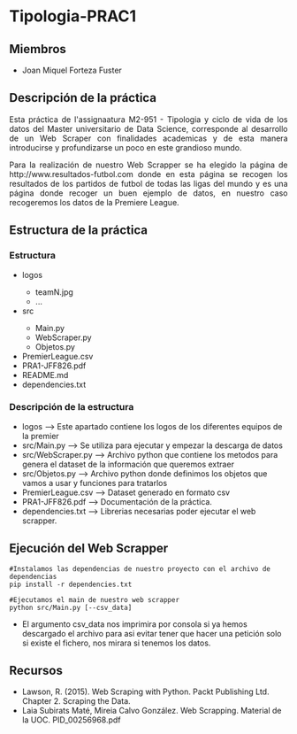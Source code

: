 # Tipologia-PRAC1
## Miembros
- Joan Miquel Forteza Fuster

## Descripción de la práctica
<p ALIGN="justify">  Esta práctica de l'assignaatura M2-951 - Tipologia y ciclo de vida de los datos del Master universitario de Data Science, corresponde al desarrollo de un Web Scraper con finalidades academicas y de esta manera introducirse y profundizarse un poco en este grandioso mundo. </p>

<p ALIGN="justify"> Para la realización de nuestro Web Scrapper se ha elegido la página de http://www.resultados-futbol.com donde en esta página se recogen los resultados de los partidos de futbol de todas las ligas del mundo y es una página donde recoger un buen ejemplo de datos, en nuestro caso recogeremos los datos de la Premiere League. </p>

## Estructura de la práctica
### Estructura
<ul >
  <li>logos</li>
 <ul >
  <li>teamN.jpg</li>
   <li>...</li>
</ul>
  <li> src </li>
   <ul >
  <li>Main.py</li>
   <li>WebScraper.py</li>
     <li>Objetos.py</li>
</ul>
    <li> PremierLeague.csv </li>
    <li> PRA1-JFF826.pdf </li>
    <li> README.md  </li>
    <li> dependencies.txt </li>
</ul>

### Descripción de la estructura
* logos --> Este apartado contiene los logos de los diferentes equipos de la premier
* src/Main.py --> Se utiliza para ejecutar y empezar la descarga de datos
* src/WebScraper.py --> Archivo python que contiene los metodos para genera el dataset de la información que queremos extraer
* src/Objetos.py --> Archivo python donde definimos los objetos que vamos a usar y funciones para tratarlos
* PremierLeague.csv --> Dataset generado en formato csv
* PRA1-JFF826.pdf --> Documentación de la práctica.
* dependencies.txt --> Librerias necesarias poder ejecutar el web scrapper.

## Ejecución del Web Scrapper
```shell
#Instalamos las dependencias de nuestro proyecto con el archivo de dependencias
pip install -r dependencies.txt 

#Ejecutamos el main de nuestro web scrapper
python src/Main.py [--csv_data]
```

- El argumento csv_data nos imprimira por consola si ya hemos descargado el archivo para asi evitar tener que hacer una petición solo si existe el fichero, nos mirara si tenemos los datos.

## Recursos
- Lawson, R. (2015). Web Scraping with Python. Packt Publishing Ltd. Chapter 2. Scraping the Data.
- Laia Subirats Maté, Mireia Calvo González. Web Scrapping. Material de la UOC. PID_00256968.pdf

